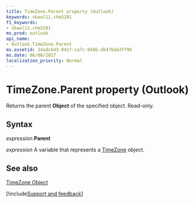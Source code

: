 ```yaml
---
title: TimeZone.Parent property (Outlook)
keywords: vbaol11.chm3281
f1_keywords:
- vbaol11.chm3281
ms.prod: outlook
api_name:
- Outlook.TimeZone.Parent
ms.assetid: 24adc643-941f-ca7c-049b-db476de3ff96
ms.date: 06/08/2017
localization_priority: Normal
---
```



# TimeZone.Parent property (Outlook)

Returns the parent  **Object** of the specified object. Read-only.


## Syntax

_expression_.**Parent**

_expression_ A variable that represents a [TimeZone](Outlook.TimeZone.md) object.


## See also


[TimeZone Object](Outlook.TimeZone.md)

[!include[Support and feedback](~/includes/feedback-boilerplate.md)]